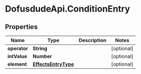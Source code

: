 # DofusdudeApi.ConditionEntry

## Properties

Name | Type | Description | Notes
------------ | ------------- | ------------- | -------------
**operator** | **String** |  | [optional] 
**intValue** | **Number** |  | [optional] 
**element** | [**EffectsEntryType**](EffectsEntryType.md) |  | [optional] 


